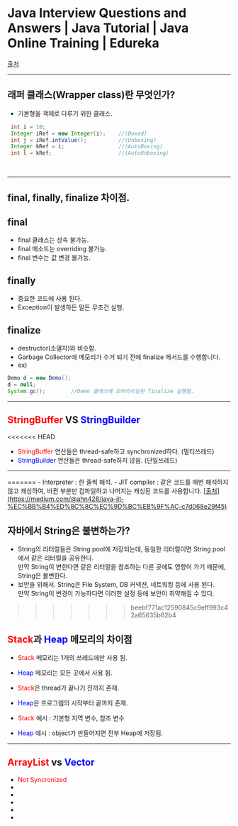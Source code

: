 # Java Interview Questions and Answers | Java Tutorial | Java Online Training | Edureka
[출처](https://youtu.be/oYXivKMSEqM) 
<hr>

## 래퍼 클래스(Wrapper class)란 무엇인가?
 - 기본형을 객체로 다루기 위한 클래스.
 ``` java
  int i = 10;
  Integer iRef = new Integer(i);    //(Boxed)
  int j = iRef.intValue();          //(Unboxing)
  Integer kRef = i;                 //(AutoBoxing)
  int l = kRef;                     //(AutoUnboxing)

 ```
<br>
<hr>

## final, finally, finalize 차이점.

## final
 - final 클래스는 상속 불가능.
 - final 메소드는 overriding 불가능.
 - final 변수는 값 변경 불가능.

## finally
 - 중요한 코드에 사용 된다.
 - Exception이 발생하든 말든 무조건 실행.

## finalize
 - destructor(소멸자)와 비슷함.
 - Garbage Collector에 메모리가 수거 되기 전에 finalize 메서드를 수행합니다.
 - ex) 
 ``` java 
Demo d = new Demo();
d = null;
System.gc();        //Demo 클래스에 오버라이딩된 finalize 실행됨.
 ```

<hr>

## <span style="color : red;">StringBuffer</span> VS <span style="color :blue;">StringBuilder</span>

<<<<<<< HEAD
 - <span style="color : red;">StringBuffer</span> 연산들은 thread-safe하고 synchronized하다. (멀티쓰레드)
 - <span style="color : blue;">StringBuilder</span> 연산들은 thread-safe하지 않음. (단일쓰레드)

 <hr>
=======
 - Interpreter : 한 줄씩 해석.
 - JIT compiler : 같은 코드를 매번 해석하지 않고 캐싱하여, 바뀐 부분만 컴파일하고 나머지는 캐싱된 코드를 사용합니다. <span style="text-decoration:underline;">[출처](https://medium.com/@ahn428/java-jit-%EC%BB%B4%ED%8C%8C%EC%9D%BC%EB%9F%AC-c7d068e29f45)</span>

## 자바에서 String은 불변하는가?
- String의 리터럴들은 String pool에 저장되는데, 동일한 리터럴이면 String pool에서 같은 리터럴을 공유한다. <br>
만약 String이 변한다면 같은 리터럴을 참조하는 다른 곳에도 영향이 가기 때문에, String은 불변한다.
- 보안을 위해서. String은 File System, DB 커넥션, 네트워킹 등에 사용 된다.<br>
만약 String이 변경이 가능하다면 이러한 설정 등에 보안이 취약해질 수 있다.
>>>>>>> beebf771ac12590845c9eff993c42a65635b62b4

 ## <span style="color :red;">Stack</span>과 <span style="color : blue;">Heap</span> 메모리의 차이점
 - <span style="color : red;">Stack</span> 메모리는 1개의 쓰레드에만 사용 됨.
 - <span style="color : blue;">Heap</span> 메모리는 모든 곳에서 사용 됨.
 - <span style="color : red;">Stack</span>은 thread가 끝나기 전까지 존재.
 - <span style="color : blue;">Heap</span>은 프로그램의 시작부터 끝까지 존재.

 - <span style="color : red;">Stack</span> 예시 : 기본형 지역 변수, 참조 변수
 - <span style="color : blue;">Heap</span> 예시 : object가 만들어지면 전부 Heap에 저장됨.

 <hr>

 ## <span style="color : red;">ArrayList</span> vs <span style="color : blue;">Vector</span>
  - <span style="color : red;">Not Syncronized</span>
  - <span style="color : blue;"></span>
  - <span style="color : red;"></span>
  - <span style="color : blue;"></span>
  - <span style="color : red;"></span>
  - <span style="color : blue;"></span>